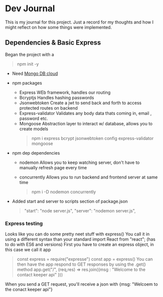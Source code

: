 # Dev Journal

This is my journal for this project. Just a record for my thoughts and how I might reflect on how some things were implemented.

## Dependencies & Basic Express

Began the project with a

> npm init -y

- Need [Mongo DB cloud](https://www.mongodb.com/cloud)
- npm packages

  - Express
    WEb framework, handles our routing
  - Bcryptjs
    Handles hashing passwords
  - Jsonwebtoken
    Create a jwt to send back and forth to access protected routes on backend
  - Express-validator
    Validates any body data thats coming in, email , password etc.
  - Mongoose
    Abstraction layer to interact w/ database, allows you to create models
    > npm i express bcrypt jsonwebtoken config express-validator mongoose

- npm dep dependencies

  - nodemon
    Allows you to keep watching server, don't have to manually refresh page every time
  - concurrently
    Allows you to run backend and frontend server at same time

    > npm i -D nodemon concurrently

- Added start and server to scripts section of package.json
  > "start": "node server.js",
  > "server": "nodemon server.js",

### Express testing

Looks like you can do some pretty neet stuff with express()
You call it in using a different syntax than your standard import React from "react"; (has to do with ES6 and versions)
First you have to create an express object, in this case we call it app

> const express = require("expresse")
> const app = express()
> You can then have the app respond to GET responses by using the .get() method
> app.get("/", (req,res) => res.join({msg : "Welcome to the contact keeper api" }))

When you send a GET request, you'll receive a json with {msg: "Welcoem to the conact keeper api"}
